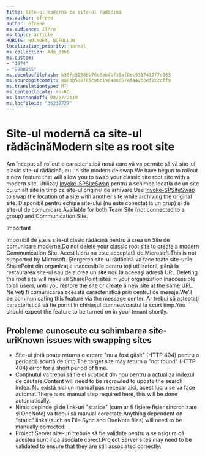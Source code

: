 ```yaml
---
title: Site-ul modernă ca site-ul rădăcină
ms.author: efrene
author: efrene
ms.audience: ITPro
ms.topic: article
ROBOTS: NOINDEX, NOFOLLOW
localization_priority: Normal
ms.collection: Adm_O365
ms.custom:
- "1874"
- "9000265"
ms.openlocfilehash: b30fc3258bb76c0ab4bf10af0ec9317417f7c663
ms.sourcegitcommit: 8a83b508785c96c19648ed574f442bbef2c2dff9
ms.translationtype: MT
ms.contentlocale: ro-RO
ms.lasthandoff: 08/07/2019
ms.locfileid: "36232727"
---
```

# <a name="modern-site-as-root-site"></a><span data-ttu-id="65aa7-102">Site-ul modernă ca site-ul rădăcină</span><span class="sxs-lookup"><span data-stu-id="65aa7-102">Modern site as root site</span></span>

<span data-ttu-id="65aa7-103">Am început să rollout o caracteristică nouă care vă va permite să vă site-ul clasic site-ul rădăcină, cu un site modern de swap.</span><span class="sxs-lookup"><span data-stu-id="65aa7-103">We have begun to rollout a new feature that will allow you to swap your classic site root site with a modern site.</span></span> <span data-ttu-id="65aa7-104">Utilizaţi [Invoke-SPSiteSwap](https://docs.microsoft.com/powershell/module/sharepoint-online/invoke-spositeswap?view=sharepoint-ps) pentru a schimba locaţia de un site cu un alt site în timp ce site-ul original de arhivare.</span><span class="sxs-lookup"><span data-stu-id="65aa7-104">Use [Invoke-SPSiteSwap](https://docs.microsoft.com/powershell/module/sharepoint-online/invoke-spositeswap?view=sharepoint-ps) to swap the location of a site with another site while archiving the original site.</span></span> <span data-ttu-id="65aa7-105">Disponibil pentru echipa site-ului (nu este conectat la un grup) şi de site-ul de comunicare.</span><span class="sxs-lookup"><span data-stu-id="65aa7-105">Available for both Team Site (not connected to a group) and Communication Site.</span></span> 

>[!Important]
> <span data-ttu-id="65aa7-106">Imposibil de șters site-ul clasic rădăcină pentru a crea un Site de comunicare moderne.</span><span class="sxs-lookup"><span data-stu-id="65aa7-106">Do not delete your classic root site to create a modern Communication Site.</span></span> <span data-ttu-id="65aa7-107">Acest lucru nu este acceptată de Microsoft.</span><span class="sxs-lookup"><span data-stu-id="65aa7-107">This is not supported by Microsoft.</span></span> <span data-ttu-id="65aa7-108">Ştergerea site-ul rădăcină va face toate site-urile SharePoint din organizaţie inaccesibile pentru toţi utilizatorii, până la restaurarea site-ul sau de a crea un site nou la aceeaşi adresă URL.</span><span class="sxs-lookup"><span data-stu-id="65aa7-108">Deleting the root site will make all SharePoint sites in your organization inaccessible to all users, until you restore the site or create a new site at the same URL.</span></span> <span data-ttu-id="65aa7-109">Ne veţi fi comunicarea această caracteristică prin centrul de mesaje.</span><span class="sxs-lookup"><span data-stu-id="65aa7-109">We’ll be communicating this feature via the message center.</span></span> <span data-ttu-id="65aa7-110">Ar trebui să aşteptaţi caracteristică să fie pornit în chiriaşul dumneavoastră la scurt timp.</span><span class="sxs-lookup"><span data-stu-id="65aa7-110">You should expect the feature to be turned on in your tenant shortly.</span></span>

## <a name="known-issues-with-swapping-sites"></a><span data-ttu-id="65aa7-111">Probleme cunoscute cu schimbarea site-uri</span><span class="sxs-lookup"><span data-stu-id="65aa7-111">Known issues with swapping sites</span></span>
- <span data-ttu-id="65aa7-112">Site-ul ţintă poate returna o eroare "nu a fost găsit" (HTTP 404) pentru o perioadă scurtă de timp.</span><span class="sxs-lookup"><span data-stu-id="65aa7-112">The target site may return a "not found" (HTTP 404) error for a short period of time.</span></span>
- <span data-ttu-id="65aa7-113">Conținutul va trebui să fie el scotocit din nou pentru a actualiza indexul de căutare.</span><span class="sxs-lookup"><span data-stu-id="65aa7-113">Content will need to be recrawled to update the search index.</span></span> <span data-ttu-id="65aa7-114">Nu există nici un manual pas necesar aici, acest lucru se va face automat.</span><span class="sxs-lookup"><span data-stu-id="65aa7-114">There is no manual step required here, this will be done automatically.</span></span>
- <span data-ttu-id="65aa7-115">Nimic depinde şi de link-uri "statice" (cum ar fi fişiere fişier sincronizare și OneNote) va trebui să manual corectate.</span><span class="sxs-lookup"><span data-stu-id="65aa7-115">Anything dependent on "static" links (such as File Sync and OneNote files) will need to be manually corrected.</span></span>
- <span data-ttu-id="65aa7-116">Proiect Server site-uri trebuie să fie validate pentru a se asigura că acestea sunt încă asociate corect.</span><span class="sxs-lookup"><span data-stu-id="65aa7-116">Project Server sites may need to be validated to ensure that they are still associated correctly.</span></span> 
